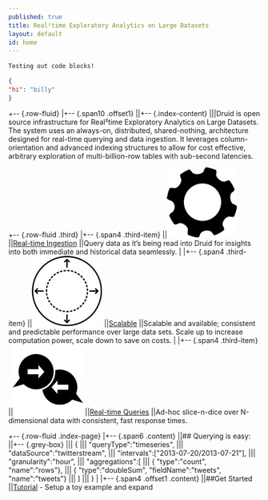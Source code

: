 ```yaml
---
published: true
title: Real²time Exploratory Analytics on Large Datasets
layout: default
id: home
---
```


```
Testing out code blocks!
```

``` json
{
"hi": "billy"
}
```

+-- {.row-fluid}
|+-- {.span10 .offset1}
||+-- {.index-content}
|||Druid is open source infrastructure for Real&sup2;time Exploratory Analytics on Large Datasets. The system uses an always-on, distributed, shared-nothing, architecture designed for real-time querying and data ingestion. It leverages column-orientation and advanced indexing structures to allow for cost effective, arbitrary exploration of multi-billion-row tables with sub-second latencies. 

+-- {.row-fluid .third}
|+-- {.span4 .third-item}
||[![meaningless markety image](img/realtime.jpg)](druid.html#realtime)
||[Real-time Ingestion](druid.html#realtime)
||Query data as it’s being read into Druid for insights into both immediate and historical data seamlessly.
|
|+-- {.span4 .third-item}
||[![meaningless markety image](img/scalable.jpg)](druid.html#scalable)
||[Scalable](druid.html#scalable)
||Scalable and available; consistent and predictable performance over large data sets.  Scale up to increase computation power, scale down to save on costs.
|
|+-- {.span4 .third-item}
||[![meaningless markety image](img/responsive.jpg)](druid.html#hri)
||[Real-time Queries](druid.html#hri)
||Ad-hoc slice-n-dice over N-dimensional data with consistent, fast response times.

+-- {.row-fluid .index-page}
|+-- {.span6 .content}
||## Querying is easy:
||+-- {.grey-box}
|||    {
|||      "queryType":"timeseries",
|||      "dataSource":"twitterstream",
|||      "intervals":["2013-07-20/2013-07-21"],
|||      "granularity":"hour",
|||      "aggregations":[
|||          { "type":"count", "name":"rows"},
|||          { "type":"doubleSum", "fieldName":"tweets", "name":"tweets"}
|||      ]
|||    }
|
|+-- {.span4 .offset1 .content}
||##Get Started
||[Tutorial](https://github.com/metamx/druid/wiki/Tutorial%3A-A-First-Look-at-Druid) - Setup a toy example and expand
